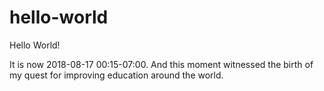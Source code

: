 # hello-world
Hello World!

It is now 2018-08-17 00:15-07:00.
And this moment witnessed the birth of my quest for improving education around the world.
